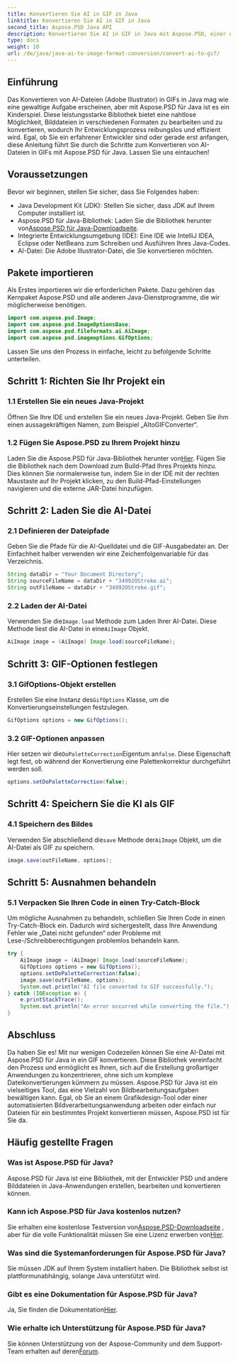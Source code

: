 ```yaml
---
title: Konvertieren Sie AI in GIF in Java
linktitle: Konvertieren Sie AI in GIF in Java
second_title: Aspose.PSD Java API
description: Konvertieren Sie AI in GIF in Java mit Aspose.PSD, einer einfachen, effizienten Anleitung für Entwickler. Erfahren Sie Voraussetzungen, Schritte und FAQs für eine reibungslose Konvertierung.
type: docs
weight: 10
url: /de/java/java-ai-to-image-format-conversion/convert-ai-to-gif/
---
```

## Einführung
Das Konvertieren von AI-Dateien (Adobe Illustrator) in GIFs in Java mag wie eine gewaltige Aufgabe erscheinen, aber mit Aspose.PSD für Java ist es ein Kinderspiel. Diese leistungsstarke Bibliothek bietet eine nahtlose Möglichkeit, Bilddateien in verschiedenen Formaten zu bearbeiten und zu konvertieren, wodurch Ihr Entwicklungsprozess reibungslos und effizient wird. Egal, ob Sie ein erfahrener Entwickler sind oder gerade erst anfangen, diese Anleitung führt Sie durch die Schritte zum Konvertieren von AI-Dateien in GIFs mit Aspose.PSD für Java. Lassen Sie uns eintauchen!
## Voraussetzungen
Bevor wir beginnen, stellen Sie sicher, dass Sie Folgendes haben:
- Java Development Kit (JDK): Stellen Sie sicher, dass JDK auf Ihrem Computer installiert ist.
- Aspose.PSD für Java-Bibliothek: Laden Sie die Bibliothek herunter von[Aspose.PSD für Java-Downloadseite](https://releases.aspose.com/psd/java/).
- Integrierte Entwicklungsumgebung (IDE): Eine IDE wie IntelliJ IDEA, Eclipse oder NetBeans zum Schreiben und Ausführen Ihres Java-Codes.
- AI-Datei: Die Adobe Illustrator-Datei, die Sie konvertieren möchten.
## Pakete importieren
Als Erstes importieren wir die erforderlichen Pakete. Dazu gehören das Kernpaket Aspose.PSD und alle anderen Java-Dienstprogramme, die wir möglicherweise benötigen.
```java
import com.aspose.psd.Image;
import com.aspose.psd.ImageOptionsBase;
import com.aspose.psd.fileformats.ai.AiImage;
import com.aspose.psd.imageoptions.GifOptions;
```
Lassen Sie uns den Prozess in einfache, leicht zu befolgende Schritte unterteilen.
## Schritt 1: Richten Sie Ihr Projekt ein
### 1.1 Erstellen Sie ein neues Java-Projekt
Öffnen Sie Ihre IDE und erstellen Sie ein neues Java-Projekt. Geben Sie ihm einen aussagekräftigen Namen, zum Beispiel „AItoGIFConverter“.
### 1.2 Fügen Sie Aspose.PSD zu Ihrem Projekt hinzu
 Laden Sie die Aspose.PSD für Java-Bibliothek herunter von[Hier](https://releases.aspose.com/psd/java/). Fügen Sie die Bibliothek nach dem Download zum Build-Pfad Ihres Projekts hinzu. Dies können Sie normalerweise tun, indem Sie in der IDE mit der rechten Maustaste auf Ihr Projekt klicken, zu den Build-Pfad-Einstellungen navigieren und die externe JAR-Datei hinzufügen.
## Schritt 2: Laden Sie die AI-Datei
### 2.1 Definieren der Dateipfade
Geben Sie die Pfade für die AI-Quelldatei und die GIF-Ausgabedatei an. Der Einfachheit halber verwenden wir eine Zeichenfolgenvariable für das Verzeichnis.
```java
String dataDir = "Your Document Directory";
String sourceFileName = dataDir + "34992OStroke.ai";
String outFileName = dataDir + "34992OStroke.gif";
```
### 2.2 Laden der AI-Datei
 Verwenden Sie die`Image.load` Methode zum Laden Ihrer AI-Datei. Diese Methode liest die AI-Datei in eine`AiImage` Objekt.
```java
AiImage image = (AiImage) Image.load(sourceFileName);
```
## Schritt 3: GIF-Optionen festlegen
### 3.1 GifOptions-Objekt erstellen
 Erstellen Sie eine Instanz des`GifOptions` Klasse, um die Konvertierungseinstellungen festzulegen.
```java
GifOptions options = new GifOptions();
```
### 3.2 GIF-Optionen anpassen
 Hier setzen wir die`DoPaletteCorrection`Eigentum an`false`. Diese Eigenschaft legt fest, ob während der Konvertierung eine Palettenkorrektur durchgeführt werden soll.
```java
options.setDoPaletteCorrection(false);
```
## Schritt 4: Speichern Sie die KI als GIF
### 4.1 Speichern des Bildes
 Verwenden Sie abschließend die`save` Methode der`AiImage` Objekt, um die AI-Datei als GIF zu speichern.
```java
image.save(outFileName, options);
```
## Schritt 5: Ausnahmen behandeln
### 5.1 Verpacken Sie Ihren Code in einen Try-Catch-Block
Um mögliche Ausnahmen zu behandeln, schließen Sie Ihren Code in einen Try-Catch-Block ein. Dadurch wird sichergestellt, dass Ihre Anwendung Fehler wie „Datei nicht gefunden“ oder Probleme mit Lese-/Schreibberechtigungen problemlos behandeln kann.
```java
try {
    AiImage image = (AiImage) Image.load(sourceFileName);
    GifOptions options = new GifOptions();
    options.setDoPaletteCorrection(false);
    image.save(outFileName, options);
    System.out.println("AI file converted to GIF successfully.");
} catch (IOException e) {
    e.printStackTrace();
    System.out.println("An error occurred while converting the file.");
}
```
## Abschluss
Da haben Sie es! Mit nur wenigen Codezeilen können Sie eine AI-Datei mit Aspose.PSD für Java in ein GIF konvertieren. Diese Bibliothek vereinfacht den Prozess und ermöglicht es Ihnen, sich auf die Erstellung großartiger Anwendungen zu konzentrieren, ohne sich um komplexe Dateikonvertierungen kümmern zu müssen. 
Aspose.PSD für Java ist ein vielseitiges Tool, das eine Vielzahl von Bildbearbeitungsaufgaben bewältigen kann. Egal, ob Sie an einem Grafikdesign-Tool oder einer automatisierten Bildverarbeitungsanwendung arbeiten oder einfach nur Dateien für ein bestimmtes Projekt konvertieren müssen, Aspose.PSD ist für Sie da.
## Häufig gestellte Fragen
### Was ist Aspose.PSD für Java?
Aspose.PSD für Java ist eine Bibliothek, mit der Entwickler PSD und andere Bilddateien in Java-Anwendungen erstellen, bearbeiten und konvertieren können.
### Kann ich Aspose.PSD für Java kostenlos nutzen?
 Sie erhalten eine kostenlose Testversion von[Aspose.PSD-Downloadseite](https://releases.aspose.com/) , aber für die volle Funktionalität müssen Sie eine Lizenz erwerben von[Hier](https://purchase.aspose.com/buy).
### Was sind die Systemanforderungen für Aspose.PSD für Java?
Sie müssen JDK auf Ihrem System installiert haben. Die Bibliothek selbst ist plattformunabhängig, solange Java unterstützt wird.
### Gibt es eine Dokumentation für Aspose.PSD für Java?
 Ja, Sie finden die Dokumentation[Hier](https://reference.aspose.com/psd/java/).
### Wie erhalte ich Unterstützung für Aspose.PSD für Java?
Sie können Unterstützung von der Aspose-Community und dem Support-Team erhalten auf deren[Forum](https://forum.aspose.com/c/psd/34).